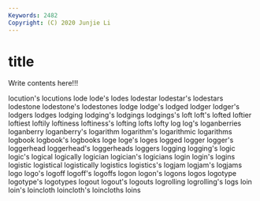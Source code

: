 ```yaml
---
Keywords: 2482
Copyright: (C) 2020 Junjie Li
---
```


# title

Write contents here!!!

locution's 
locutions 
lode 
lode's 
lodes 
lodestar 
lodestar's 
lodestars 
lodestone 
lodestone's
lodestones 
lodge 
lodge's 
lodged 
lodger 
lodger's 
lodgers 
lodges 
lodging 
lodging's
lodgings 
lodgings's 
loft 
loft's 
lofted 
loftier 
loftiest 
loftily 
loftiness 
loftiness's
lofting 
lofts 
lofty 
log 
log's 
loganberries 
loganberry 
loganberry's 
logarithm 
logarithm's
logarithmic 
logarithms 
logbook 
logbook's 
logbooks 
loge 
loge's 
loges 
logged 
logger
logger's 
loggerhead 
loggerhead's 
loggerheads 
loggers 
logging 
logging's 
logic 
logic's 
logical
logically 
logician 
logician's 
logicians 
login 
login's 
logins 
logistic 
logistical 
logistically
logistics 
logistics's 
logjam 
logjam's 
logjams 
logo 
logo's 
logoff 
logoff's 
logoffs
logon 
logon's 
logons 
logos 
logotype 
logotype's 
logotypes 
logout 
logout's 
logouts
logrolling 
logrolling's 
logs 
loin 
loin's 
loincloth 
loincloth's 
loincloths 
loins 
